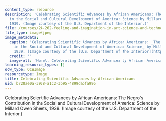 ```yaml
---
content_type: resource
description: 'Celebrating Scientific Advances by African Americans: The Negro''s Contribution
  in the Social and Cultural Development of America: Science by Millard Owen Sheets,
  1939. (Image courtesy of the U.S. Department of the Interior.)'
file: /courses/24-262-feeling-and-imagination-in-art-science-and-technology-spring-2004/b728ae0a3938a1c23b954899dabfa996_24-262s04.jpg
file_type: image/jpeg
image_metadata:
  caption: 'Celebrating Scientific Advances by African Americans: _The Negro''s Contribution
    in the Social and Cultural Development of America: Science_ by Millard Owen Sheets,
    1939. (Image courtesy of the [U.S. Department of the Interior](http://www.doi.gov).)'
  credit: ''
  image-alt: 'Mural: Celebrating Scientific Advances by African Americans.'
learning_resource_types: []
ocw_type: OCWImage
resourcetype: Image
title: Celebrating Scientific Advances by African Americans
uid: b728ae0a-3938-a1c2-3b95-4899dabfa996
---
```

Celebrating Scientific Advances by African Americans: The Negro's Contribution in the Social and Cultural Development of America: Science by Millard Owen Sheets, 1939. (Image courtesy of the U.S. Department of the Interior.)

